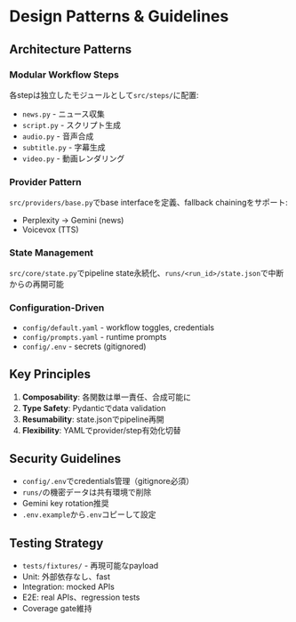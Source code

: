 # Design Patterns & Guidelines

## Architecture Patterns

### Modular Workflow Steps
各stepは独立したモジュールとして`src/steps/`に配置:
- `news.py` - ニュース収集
- `script.py` - スクリプト生成
- `audio.py` - 音声合成
- `subtitle.py` - 字幕生成
- `video.py` - 動画レンダリング

### Provider Pattern
`src/providers/base.py`でbase interfaceを定義、fallback chainingをサポート:
- Perplexity → Gemini (news)
- Voicevox (TTS)

### State Management
`src/core/state.py`でpipeline state永続化、`runs/<run_id>/state.json`で中断からの再開可能

### Configuration-Driven
- `config/default.yaml` - workflow toggles, credentials
- `config/prompts.yaml` - runtime prompts
- `config/.env` - secrets (gitignored)

## Key Principles

1. **Composability**: 各関数は単一責任、合成可能に
2. **Type Safety**: Pydanticでdata validation
3. **Resumability**: state.jsonでpipeline再開
4. **Flexibility**: YAMLでprovider/step有効化切替

## Security Guidelines
- `config/.env`でcredentials管理（gitignore必須）
- `runs/`の機密データは共有環境で削除
- Gemini key rotation推奨
- `.env.example`から`.env`コピーして設定

## Testing Strategy
- `tests/fixtures/` - 再現可能なpayload
- Unit: 外部依存なし、fast
- Integration: mocked APIs
- E2E: real APIs、regression tests
- Coverage gate維持
